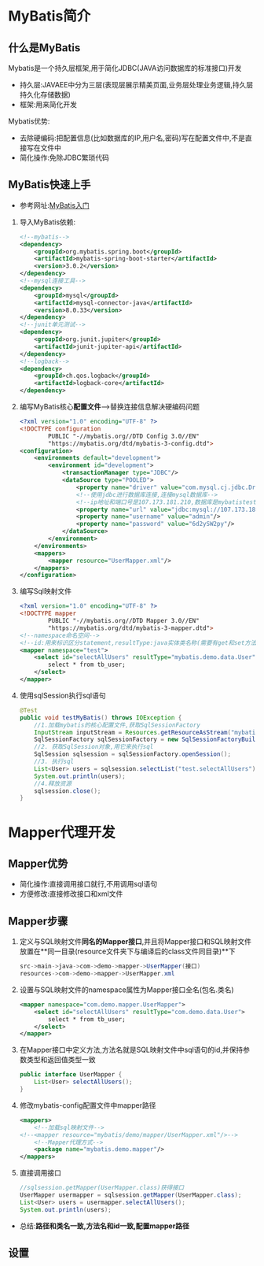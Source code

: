 # MyBatis简介

## 什么是MyBatis

Mybatis是一个持久层框架,用于简化JDBC(JAVA访问数据库的标准接口)开发

- 持久层:JAVAEE中分为三层(表现层展示精美页面,业务层处理业务逻辑,持久层持久化存储数据)
- 框架:用来简化开发

Mybatis优势:

- 去除硬编码:把配置信息(比如数据库的IP,用户名,密码)写在配置文件中,不是直接写在文件中
- 简化操作:免除JDBC繁琐代码

## MyBatis快速上手

- 参考网址:[MyBatis入门](https://mybatis.org/mybatis-3/zh/getting-started.html)

1. 导入MyBatis依赖:

   ```xml
   <!--mybatis-->
   <dependency>
       <groupId>org.mybatis.spring.boot</groupId>
       <artifactId>mybatis-spring-boot-starter</artifactId>
       <version>3.0.2</version>
   </dependency>
   <!--mysql连接工具-->
   <dependency>
       <groupId>mysql</groupId>
       <artifactId>mysql-connector-java</artifactId>
       <version>8.0.33</version>
   </dependency>
   <!--junit单元测试-->
   <dependency>
       <groupId>org.junit.jupiter</groupId>
       <artifactId>junit-jupiter-api</artifactId>
   </dependency>
   <!--logback-->
   <dependency>
       <groupId>ch.qos.logback</groupId>
       <artifactId>logback-core</artifactId>
   </dependency>
   ```

   

2. 编写MyBatis核心**配置文件**-->替换连接信息解决硬编码问题

   ```xml
   <?xml version="1.0" encoding="UTF-8" ?>
   <!DOCTYPE configuration
           PUBLIC "-//mybatis.org//DTD Config 3.0//EN"
           "https://mybatis.org/dtd/mybatis-3-config.dtd">
   <configuration>
       <environments default="development">
           <environment id="development">
               <transactionManager type="JDBC"/>
               <dataSource type="POOLED">
                   <property name="driver" value="com.mysql.cj.jdbc.Driver"/>
                   <!--使用jdbc进行数据库连接,连接mysql数据库-->
                   <!--ip地址和端口号是107.173.181.210,数据库是mybatistest-->
                   <property name="url" value="jdbc:mysql://107.173.181.210:3306/mybatistest"/>
                   <property name="username" value="admin"/>
                   <property name="password" value="6d2ySW2py"/>
               </dataSource>
           </environment>
       </environments>
       <mappers>
           <mapper resource="UserMapper.xml"/>
       </mappers>
   </configuration>
   ```

3. 编写Sql映射文件

   ```xml
   <?xml version="1.0" encoding="UTF-8" ?>
   <!DOCTYPE mapper
           PUBLIC "-//mybatis.org//DTD Mapper 3.0//EN"
           "https://mybatis.org/dtd/mybatis-3-mapper.dtd">
   <!--namespace命名空间-->
   <!--id:用来标识区分statement,resultType:java实体类名称(需要有get和set方法)-->
   <mapper namespace="test">
       <select id="selectAllUsers" resultType="mybatis.demo.data.User">
           select * from tb_user;
       </select>
   </mapper>
   ```

4. 使用sqlSession执行sql语句

   ```java
   @Test
   public void testMyBatis() throws IOException {
       //1.加载mybatis的核心配置文件,获取SqlSessionFactory
       InputStream inputStream = Resources.getResourceAsStream("mybatis-config.xml");
       SqlSessionFactory sqlSessionFactory = new SqlSessionFactoryBuilder().build(inputStream);
       //2. 获取SqlSession对象,用它来执行sql
       SqlSession sqlsession = sqlSessionFactory.openSession();
       //3. 执行sql
       List<User> users = sqlsession.selectList("test.selectAllUsers");
       System.out.println(users);
       //4.释放资源
       sqlsession.close();
   }
   ```

# Mapper代理开发

## Mapper优势

- 简化操作:直接调用接口就行,不用调用sql语句
- 方便修改:直接修改接口和xml文件

## Mapper步骤

1. 定义与SQL映射文件**同名的Mapper接口**,并且将Mapper接口和SQL映射文件放置在**同一目录(resource文件夹下与编译后的class文件同目录)**下

   ```java
   src->main->java->com->demo->mapper->UserMapper(接口)
   resources->com->demo->mapper->UserMapper.xml
   ```

2. 设置与SQL映射文件的namespace属性为Mapper接口全名(包名.类名)

   ```xml
   <mapper namespace="com.demo.mapper.UserMapper">
       <select id="selectAllUsers" resultType="com.demo.data.User">
           select * from tb_user;
       </select>
   </mapper>
   ```

3. 在Mapper接口中定义方法,方法名就是SQL映射文件中sql语句的id,并保持参数类型和返回值类型一致

   ```java
   public interface UserMapper {
       List<User> selectAllUsers();
   }
   ```

4. 修改mybatis-config配置文件中mapper路径

   ```xml
   <mappers>
       <!--加载sql映射文件-->
   <!--<mapper resource="mybatis/demo/mapper/UserMapper.xml"/>-->
       <!--Mapper代理方式-->
       <package name="mybatis.demo.mapper"/>
   </mappers>
   ```

5. 直接调用接口

   ```java
   //sqlsession.getMapper(UserMapper.class)获得接口
   UserMapper usermapper = sqlsession.getMapper(UserMapper.class);
   List<User> users = usermapper.selectAllUsers();
   System.out.println(users);
   ```

- 总结:**路径和类名一致,方法名和id一致,配置mapper路径**


## 设置

